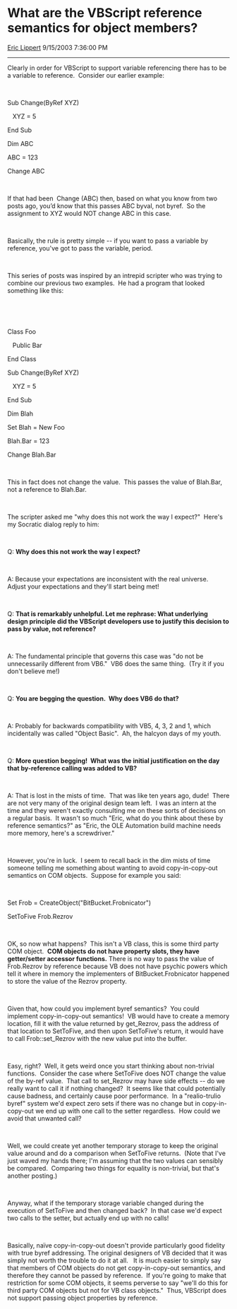 # What are the VBScript reference semantics for object members?

[Eric Lippert](https://social.msdn.microsoft.com/profile/Eric%20Lippert) 9/15/2003 7:36:00 PM

-----

Clearly in order for VBScript to support variable referencing there has to be a variable to reference.  Consider our earlier example:

 

 

Sub Change(ByRef XYZ) 

   XYZ = 5 

End Sub 

Dim ABC 

ABC = 123 

Change ABC 

 

 

If that had been  Change (ABC) then, based on what you know from two posts ago, you’d know that this passes ABC byval, not byref.  So the assignment to XYZ would NOT change ABC in this case.

 

 

Basically, the rule is pretty simple -- if you want to pass a variable by reference, you've got to pass the variable, period.   

 

 

This series of posts was inspired by an intrepid scripter who was trying to combine our previous two examples.  He had a program that looked something like this:

 

 

 

 

Class Foo

   Public Bar

End Class

Sub Change(ByRef XYZ) 

   XYZ = 5 

End Sub 

Dim Blah

Set Blah = New Foo

Blah.Bar = 123

Change Blah.Bar 

 

 

This in fact does not change the value.  This passes the value of Blah.Bar, not a reference to Blah.Bar.

 

 

The scripter asked me "why does this not work the way I expect?"  Here's my Socratic dialog reply to him:

 

 

Q: **Why does this not work the way I expect?** 

 

 

A: Because your expectations are inconsistent with the real universe.  Adjust your expectations and they'll start being met\!

 

 

Q: **That is remarkably unhelpful. Let me rephrase: What underlying design principle did the VBScript developers use to justify this decision to pass by value, not reference?**

 

 

A: The fundamental principle that governs this case was "do not be unnecessarily different from VB6."  VB6 does the same thing.  (Try it if you don't believe me\!)

 

 

Q: **You are begging the question.  Why does VB6 do that?**

 

 

A: Probably for backwards compatibility with VB5, 4, 3, 2 and 1, which incidentally was called "Object Basic".  Ah, the halcyon days of my youth.

 

 

Q: **More question begging\!  What was the initial justification on the day that by-reference calling was added to VB?**

 

 

A: That is lost in the mists of time.  That was like ten years ago, dude\!  There are not very many of the original design team left.  I was an intern at the time and they weren't exactly consulting me on these sorts of decisions on a regular basis.  It wasn't so much "Eric, what do you think about these by reference semantics?" as "Eric, the OLE Automation build machine needs more memory, here's a screwdriver."

 

 

However, you're in luck.  I seem to recall back in the dim mists of time someone telling me something about wanting to avoid copy-in-copy-out semantics on COM objects.  Suppose for example you said:

 

 

Set Frob = CreateObject("BitBucket.Frobnicator")

SetToFive Frob.Rezrov

 

 

OK, so now what happens?  This isn't a VB class, this is some third party COM object.  **COM objects do not have property slots, they have getter/setter accessor functions.** There is no way to pass the value of Frob.Rezrov by reference because VB does not have psychic powers which tell it where in memory the implementers of BitBucket.Frobnicator happened to store the value of the Rezrov property.  

 

 

Given that, how could you implement byref semantics?  You could implement copy-in-copy-out semantics\!  VB would have to create a memory location, fill it with the value returned by get\_Rezrov, pass the address of that location to SetToFive, and then upon SetToFive's return, it would have to call Frob::set\_Rezrov with the new value put into the buffer.  

 

 

Easy, right?  Well, it gets weird once you start thinking about non-trivial functions.  Consider the case where SetToFive does NOT change the value of the by-ref value.  That call to set\_Rezrov may have side effects -- do we really want to call it if nothing changed?  It seems like that could potentially cause badness, and certainly cause poor performance.  In a "realio-trulio byref" system we'd expect zero sets if there was no change but in copy-in-copy-out we end up with one call to the setter regardless.  How could we avoid that unwanted call?  

 

 

Well, we could create yet another temporary storage to keep the original value around and do a comparison when SetToFive returns.  (Note that I've just waved my hands there; I'm assuming that the two values can sensibly be compared.  Comparing two things for equality is non-trivial, but that's another posting.)

 

 

Anyway, what if the temporary storage variable changed during the execution of SetToFive and then changed back?  In that case we'd expect two calls to the setter, but actually end up with no calls\!

 

 

Basically, naïve copy-in-copy-out doesn't provide particularly good fidelity with true byref addressing. The original designers of VB decided that it was simply not worth the trouble to do it at all.   It is much easier to simply say that members of COM objects do not get copy-in-copy-out semantics, and therefore they cannot be passed by reference.  If you're going to make that restriction for some COM objects, it seems perverse to say "we'll do this for third party COM objects but not for VB class objects."  Thus, VBScript does not support passing object properties by reference.

